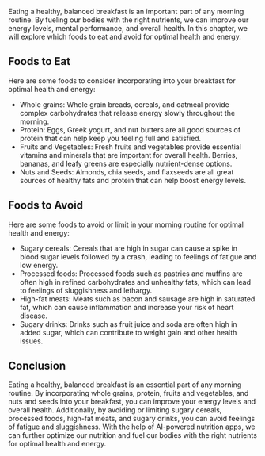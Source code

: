 

Eating a healthy, balanced breakfast is an important part of any morning routine. By fueling our bodies with the right nutrients, we can improve our energy levels, mental performance, and overall health. In this chapter, we will explore which foods to eat and avoid for optimal health and energy.

Foods to Eat
------------

Here are some foods to consider incorporating into your breakfast for optimal health and energy:

* Whole grains: Whole grain breads, cereals, and oatmeal provide complex carbohydrates that release energy slowly throughout the morning.
* Protein: Eggs, Greek yogurt, and nut butters are all good sources of protein that can help keep you feeling full and satisfied.
* Fruits and Vegetables: Fresh fruits and vegetables provide essential vitamins and minerals that are important for overall health. Berries, bananas, and leafy greens are especially nutrient-dense options.
* Nuts and Seeds: Almonds, chia seeds, and flaxseeds are all great sources of healthy fats and protein that can help boost energy levels.

Foods to Avoid
--------------

Here are some foods to avoid or limit in your morning routine for optimal health and energy:

* Sugary cereals: Cereals that are high in sugar can cause a spike in blood sugar levels followed by a crash, leading to feelings of fatigue and low energy.
* Processed foods: Processed foods such as pastries and muffins are often high in refined carbohydrates and unhealthy fats, which can lead to feelings of sluggishness and lethargy.
* High-fat meats: Meats such as bacon and sausage are high in saturated fat, which can cause inflammation and increase your risk of heart disease.
* Sugary drinks: Drinks such as fruit juice and soda are often high in added sugar, which can contribute to weight gain and other health issues.

Conclusion
----------

Eating a healthy, balanced breakfast is an essential part of any morning routine. By incorporating whole grains, protein, fruits and vegetables, and nuts and seeds into your breakfast, you can improve your energy levels and overall health. Additionally, by avoiding or limiting sugary cereals, processed foods, high-fat meats, and sugary drinks, you can avoid feelings of fatigue and sluggishness. With the help of AI-powered nutrition apps, we can further optimize our nutrition and fuel our bodies with the right nutrients for optimal health and energy.
